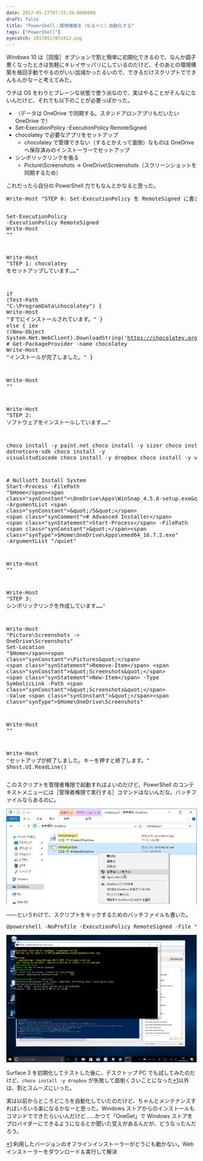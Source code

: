 ```yaml
---
date: 2017-05-17T07:33:39.0000000
draft: false
title: "PowerShell：環境構築を（なるべく）自動化する"
tags: ["PowerShell"]
eyecatch: 20170517072412.png
---
```

<p>Windows 10 は［回復］オプションで割と簡単に初期化できるので、なんか調子悪くなったときは気軽にキレイサッパリにしているのだけど、そのあとの環境構築を毎回手動でやるのがいい加減かったるいので、できるだけスクリプトでできんもんかなーと考えてみた。</p><p>ウチは OS をわりとプレーンな状態で使う派なので、実はやることがそんなにないんだけど、それでも以下のことが必要っぽかった。</p>

<ul>
<li>（データは OneDrive で同期する。スタンドアロンアプリもだいたい OneDrive で）</li>
<li>Set-ExecutionPolicy -ExecutionPolicy RemoteSigned</li>
<li>chocolatey で必要なアプリをセットアップ
<ul>
<li>chocolatey で管理できない（するとかえって面倒）なものは OneDrive へ保存済みのインストーラーでセットアップ</li>
</ul></li>
<li>シンボリックリンクを張る
<ul>
<li>Picture\Screenshots -> OneDrive\Screenshots（スクリーンショットを同期するため）</li>
</ul></li>
</ul><p>これだったら自分の PowerShell 力でもなんとかなると思った。</p>
<pre class="code lang-ps1" data-lang="ps1" data-unlink><span class="synStatement">Write-Host</span> <span class="synConstant">&quot;STEP 0: Set-ExecutionPolicy を RemoteSigned に書き換えます……&quot;</span>

<span class="synStatement">Set-ExecutionPolicy</span> -ExecutionPolicy RemoteSigned
<span class="synStatement">Write-Host</span> <span class="synConstant">&quot;&quot;</span>

<span class="synStatement">Write-Host</span> <span class="synConstant">&quot;STEP 1: chocolatey をセットアップしています……&quot;</span>

<span class="synStatement">if</span> (<span class="synStatement">Test-Path</span> <span class="synConstant">&quot;C:\ProgramData\chocolatey&quot;</span>)
{
<span class="synStatement">Write-Host</span> <span class="synConstant">&quot;すでにインストールされています。&quot;</span>
}
<span class="synStatement">else</span>
{
iex ((<span class="synStatement">New-Object</span> System.Net.WebClient).DownloadString(<span class="synConstant">'https://chocolatey.org/install.ps1'</span>))
<span class="synComment"># Get-PackageProvider -name chocolatey</span>
<span class="synStatement">Write-Host</span> <span class="synConstant">&quot;インストールが完了しました。&quot;</span>
}

<span class="synStatement">Write-Host</span> <span class="synConstant">&quot;&quot;</span>

<span class="synStatement">Write-Host</span> <span class="synConstant">&quot;STEP 2: ソフトウェアをインストールしています……&quot;</span>

choco install -y paint.net
choco install -y sizer
choco install -y <span class="synStatement">dotnetcore-sdk</span>
choco install -y visualstudiocode
choco install -y dropbox
choco install -y vlc

<span class="synComment"># Nullsoft Install System</span>
<span class="synStatement">Start-Process</span> -FilePath <span class="synConstant">&quot;</span><span class="synType">$Home</span><span class="synConstant">\OneDrive\Apps\WinSnap_4.5.8-setup.exe&quot;</span> -ArgumentList <span class="synConstant">&quot;/S&quot;</span>
<span class="synComment"># Advanced Installer</span>
<span class="synStatement">Start-Process</span> -FilePath <span class="synConstant">&quot;</span><span class="synType">$Home</span><span class="synConstant">\OneDrive\Apps\emed64_16.7.2.exe&quot;</span> -ArgumentList <span class="synConstant">&quot;/quiet&quot;</span>

<span class="synStatement">Write-Host</span> <span class="synConstant">&quot;&quot;</span>

<span class="synStatement">Write-Host</span> <span class="synConstant">&quot;STEP 3: シンボリックリンクを作成しています……&quot;</span>

<span class="synStatement">Write-Host</span> <span class="synConstant">&quot;Picture\Screenshots -&gt; OneDrive\Screenshots&quot;</span>
<span class="synStatement">Set-Location</span> <span class="synConstant">&quot;</span><span class="synType">$Home</span><span class="synConstant">\Pictures&quot;</span>
<span class="synStatement">Remove-Item</span> <span class="synConstant">&quot;Screenshots&quot;</span>
<span class="synStatement">New-Item</span> -Type SymbolicLink -Path <span class="synConstant">&quot;Screenshots&quot;</span> -Value <span class="synConstant">&quot;</span><span class="synType">$Home</span><span class="synConstant">\OneDrive\Screenshots&quot;</span>

<span class="synStatement">Write-Host</span> <span class="synConstant">&quot;&quot;</span>

<span class="synStatement">Write-Host</span> <span class="synConstant">&quot;セットアップが終了しました。キーを押すと終了します。&quot;</span>
<span class="synType">$host</span>.UI.ReadLine()
</pre><p>このスクリプトを管理者権限で起動すればよいのだけど、PowerShell のコンテキストメニューには［管理者権限で実行する］コマンドはないんだな。バッチファイルならあるのに。</p><p><span itemscope itemtype="http://schema.org/Photograph"><img src="20170517072412.png" alt="f:id:daruyanagi:20170517072412p:plain" title="f:id:daruyanagi:20170517072412p:plain" class="hatena-fotolife" itemprop="image"></span></p><p>――というわけで、スクリプトをキックするためのバッチファイルも書いた。</p>
<pre class="code" data-lang="" data-unlink>@powershell -NoProfile -ExecutionPolicy RemoteSigned -File &#34;C:\Users\Hideto\OneDrive\Initialize.ps1&#34;</pre><p><span itemscope itemtype="http://schema.org/Photograph"><img src="20170517072704.png" alt="f:id:daruyanagi:20170517072704p:plain" title="f:id:daruyanagi:20170517072704p:plain" class="hatena-fotolife" itemprop="image"></span></p><p>Surface 3 を初期化してテストした後に、デスクトップ PC でも試してみたのだけど、<code>choco install -y dropbox</code> が失敗して面倒くさいことになった<a href="#f-63094833" name="fn-63094833" title="利用したバージョンのオフラインインストーラーがどうにも動かない。Web インストーラーをダウンロード＆実行して解決">*1</a>以外は、割とスムーズにいった。</p><p>実は以前からところどころを自動化していたのだけど、ちゃんとメンテナンスすればいろいろ楽になるかなーと思った。Windows ストアからのインストールもコマンドでできたらいいんだけど……かつて「OneGet」で Windows ストアをプロバイダーにできるようになるとか聞いた覚えがあるんだが、どうなったんだろう。</p>
<div class="footnote">
<p class="footnote"><a href="#fn-63094833" name="f-63094833" class="footnote-number">*1</a><span class="footnote-delimiter">:</span><span class="footnote-text">利用したバージョンのオフラインインストーラーがどうにも動かない。Web インストーラーをダウンロード＆実行して解決</span></p>
</div>